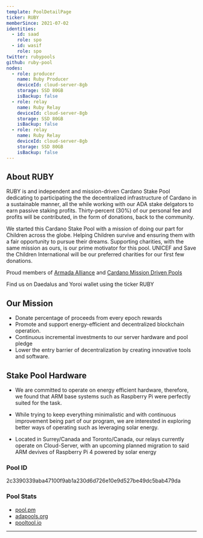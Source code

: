 ```yaml
---
template: PoolDetailPage
ticker: RUBY
memberSince: 2021-07-02
identities:
  - id: saad
    role: spo
  - id: wasif
    role: spo
twitter: rubypools
github: ruby-pool
nodes:
  - role: producer
    name: Ruby Producer
    deviceId: cloud-server-8gb
    storage: SSD 80GB
    isBackup: false
  - role: relay
    name: Ruby Relay
    deviceId: cloud-server-8gb
    storage: SSD 80GB
    isBackup: false
  - role: relay
    name: Ruby Relay
    deviceId: cloud-server-8gb
    storage: SSD 80GB
    isBackup: false
---
```

## About RUBY

RUBY is and independent and mission-driven Cardano Stake Pool dedicating to participating the the decentralized infrastructure of Cardano in a sustainable manner, all the while working with our ADA stake delgators to earn passive staking profits. Thirty-percent (30%) of our personal fee and profits will be contributed, in the form of donations, back to the community.

We started this Cardano Stake Pool with a mission of doing our part for Children across the globe. Helping Children survive and ensuring them with a fair opportunity to pursue their dreams. Supporting charities, with the same mission as ours, is our prime motivator for this pool. UNICEF and Save the Children International will be our preferred charities for our first few donations.

Proud members of [Armada Alliance](https://armada-alliance.com/) and [Cardano Mission Driven Pools](https://www.missiondrivenpools.org/)

Find us on Daedalus and Yoroi wallet using the ticker RUBY

## Our Mission

- Donate percentage of proceeds from every epoch rewards
- Promote and support energy-efficient and decentralized blockchain operation.
- Continuous incremental investments to our server hardware and pool pledge
- Lower the entry barrier of decentralization by creating innovative tools and software.

## Stake Pool Hardware

- We are committed to operate on energy efficient hardware, therefore, we found that ARM base systems such as Raspberry Pi were perfectly suited for the task.

- While trying to keep everything minimalistic and with continuous improvement being part of our program, we are interested in exploring better ways of operating such as leveraging solar energy.

- Located in Surrey/Canada and Toronto/Canada, our relays currently operate on Cloud-Server, with an upcoming planned migration to said ARM devives of Raspberry Pi 4 powered by solar energy

### Pool ID

2c3390339aba47100f9ab1a230d6d726e10e9d527be49dc5bab479da

### Pool Stats

- [pool.pm](https://pool.pm/2c3390339aba47100f9ab1a230d6d726e10e9d527be49dc5bab479da)
- [adapools.org](https://adapools.org/pool/2c3390339aba47100f9ab1a230d6d726e10e9d527be49dc5bab479da)
- [pooltool.io](https://pooltool.io/pool/2c3390339aba47100f9ab1a230d6d726e10e9d527be49dc5bab479da)
---
